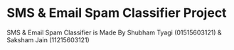 # SMS & Email Spam Classifier Project
SMS & Email Spam Classifier is Made By Shubham Tyagi (01515603121) &amp; Saksham Jain (11215603121) 
